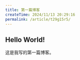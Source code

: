 ```yaml
---
title: 第一篇博客
createTime: 2024/11/13 20:29:16
permalink: /article/t29g15r5/
---
```

## Hello World!

这是我写的第一篇博客。
